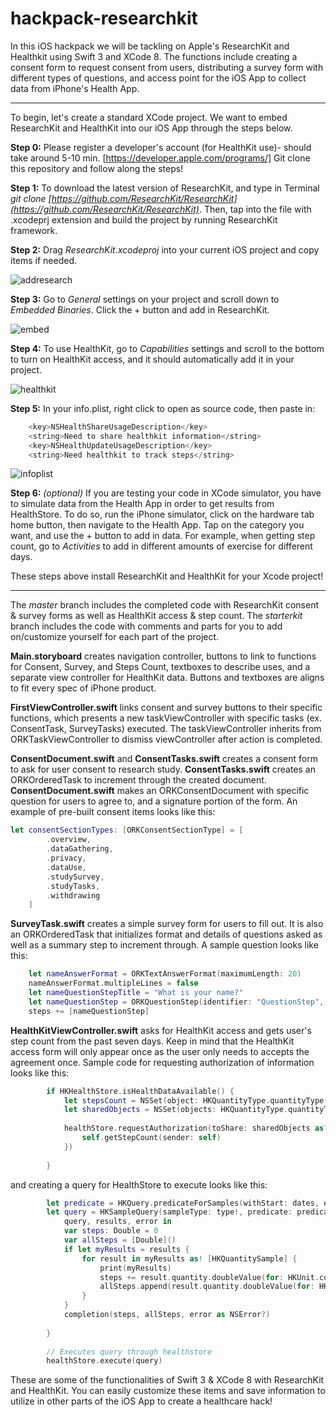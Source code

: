 # hackpack-researchkit

In this iOS hackpack we will be tackling on Apple's ResearchKit and Healthkit using Swift 3 and XCode 8. The functions include creating a consent form to request consent from users, distributing a survey form with different types of questions, and access point for the iOS App to collect data from iPhone's Health App.

--------------------------------------------------------------------------------

To begin, let's create a standard XCode project. We want to embed ResearchKit and HealthKit into our iOS App through the steps below.

**Step 0:** Please register a developer's account (for HealthKit use)- should take around 5-10 min. [https://developer.apple.com/programs/] Git clone this repository and follow along the steps! 

**Step 1:** To download the latest version of ResearchKit, and type in  Terminal *git clone [https://github.com/ResearchKit/ResearchKit](https://github.com/ResearchKit/ResearchKit)*. Then, tap into the file with .xcodeprj extension and build the project by running ResearchKit framework.

**Step 2:** Drag *ResearchKit.xcodeproj* into your current iOS project and copy items if needed.

![addresearch](https://cloud.githubusercontent.com/assets/6894456/21839806/9a6d44d8-d78e-11e6-8c07-640776371eb2.png)

**Step 3:** Go to *General* settings on your project and scroll down to *Embedded Binaries*. Click the + button and add in ResearchKit.

![embed](https://cloud.githubusercontent.com/assets/6894456/21839842/d9c05b98-d78e-11e6-9857-5e3a72ee917d.png)

**Step 4:** To use HealthKit, go to *Capabilities* settings and scroll to the bottom to turn on HealthKit access, and it should automatically add it in your project.

![healthkit](https://cloud.githubusercontent.com/assets/6894456/21839857/f3322408-d78e-11e6-8f2c-910e4bee392a.png)

**Step 5:** In your info.plist, right click to open as source code, then paste in:
```swift
    <key>NSHealthShareUsageDescription</key>
    <string>Need to share healthkit information</string>
    <key>NSHealthUpdateUsageDescription</key>
    <string>Need healthkit to track steps</string>
```

![infoplist](https://cloud.githubusercontent.com/assets/6894456/21839876/0c9ce586-d78f-11e6-855a-0b214b4c08a4.png)

**Step 6:** *(optional)* If you are testing your code in XCode simulator, you have to simulate data from the Health App in order to get results from HealthStore. To do so, run the iPhone simulator, click on the hardware tab home button, then navigate to the Health App. Tap on the category you want, and use the + button to add in data. For example, when getting step count, go to *Activities* to add in different amounts of exercise for different days.

These steps above install ResearchKit and HealthKit for your Xcode project!

--------------------------------------------------------------------------------

The *master* branch includes the completed code with ResearchKit consent & survey forms as well as HealthKit access & step count. The *starterkit* branch includes the code with comments and parts for you to add on/customize yourself for each part of the project. 

**Main.storyboard** creates navigation controller, buttons to link to functions for Consent, Survey, and Steps Count, textboxes to describe uses, and a separate view controller for HealthKit data. Buttons and textboxes are aligns to fit every spec of iPhone product.

**FirstViewController.swift** links consent and survey buttons to their specific functions, which presents a new taskViewController with specific tasks (ex. ConsentTask, SurveyTasks) executed. The taskViewController inherits from ORKTaskViewController to dismiss viewController after action is completed.

**ConsentDocument.swift** and **ConsentTasks.swift** creates a consent form to ask for user consent to research study. **ConsentTasks.swift** creates an ORKOrderedTask to increment through the created document. **ConsentDocument.swift** makes an ORKConsentDocument with specific question for users to agree to, and a signature portion of the form. An example of pre-built consent items looks like this:
```Swift
let consentSectionTypes: [ORKConsentSectionType] = [
        .overview,
        .dataGathering,
        .privacy,
        .dataUse,
        .studySurvey,
        .studyTasks,
        .withdrawing
    ]
```

**SurveyTask.swift** creates a simple survey form for users to fill out. It is also an ORKOrderedTask that initializes format and details of questions asked as well as a summary step to increment through. A sample question looks like this:
```Swift
    let nameAnswerFormat = ORKTextAnswerFormat(maximumLength: 20)
    nameAnswerFormat.multipleLines = false
    let nameQuestionStepTitle = "What is your name?"
    let nameQuestionStep = ORKQuestionStep(identifier: "QuestionStep", title: nameQuestionStepTitle, answer: nameAnswerFormat)
    steps += [nameQuestionStep]
```

**HealthKitViewController.swift** asks for HealthKit access and gets user's step count from the past seven days. Keep in mind that the HealthKit access form will only appear once as the user only needs to accepts the agreement once. Sample code for requesting authorization of information looks like this:
```Swift
        if HKHealthStore.isHealthDataAvailable() {
            let stepsCount = NSSet(object: HKQuantityType.quantityType(forIdentifier: HKQuantityTypeIdentifier.stepCount))
            let sharedObjects = NSSet(objects: HKQuantityType.quantityType(forIdentifier: HKQuantityTypeIdentifier.height),HKQuantityType.quantityType(forIdentifier: HKQuantityTypeIdentifier.bodyMass))
            
            healthStore.requestAuthorization(toShare: sharedObjects as? Set<HKSampleType>, read: stepsCount as? Set<HKObjectType>, completion: { (success, err) in
                self.getStepCount(sender: self)
            })
            
        } 
```
and creating a query for HealthStore to execute looks like this:
```Swift
        let predicate = HKQuery.predicateForSamples(withStart: dates, end: Date(), options: [])
        let query = HKSampleQuery(sampleType: type!, predicate: predicate, limit: 0, sortDescriptors: nil) {
            query, results, error in
            var steps: Double = 0
            var allSteps = [Double]()
            if let myResults = results {
                for result in myResults as! [HKQuantitySample] {
                    print(myResults)
                    steps += result.quantity.doubleValue(for: HKUnit.count())
                    allSteps.append(result.quantity.doubleValue(for: HKUnit.count()))
                }
            }
            completion(steps, allSteps, error as NSError?)
            
        }
        
        // Executes query through healthstore
        healthStore.execute(query)
```

These are some of the functionalities of Swift 3 & XCode 8 with ResearchKit and HealthKit. You can easily customize these items and save information to utilize in other parts of the iOS App to create a healthcare hack!
